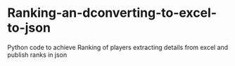# Ranking-an-dconverting-to-excel-to-json
Python code to achieve Ranking of players extracting details from excel and publish ranks in json
